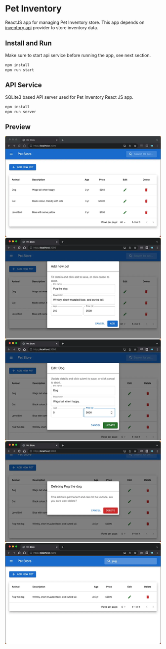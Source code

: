 # Pet Inventory

ReactJS app for managing Pet Inventory store. This app depends on
[inventory api](./server/index.js) provider to store inventory data.

## Install and Run

Make sure to start api service before running the app, see next section.

```shell
npm install
npm run start
```

## API Service

SQLite3 based API server used for Pet Inventory React JS app.

```shell
npm install
npm run server
```

## Preview

![](../../images/pet-store/preview_home.webp) 
![](../../images/pet-store/preview_add.webp)
![](../../images/pet-store/preview_edit.webp) 
![](../../images/pet-store/preview_delete.webp)
![](../../images/pet-store/preview_search.webp)
